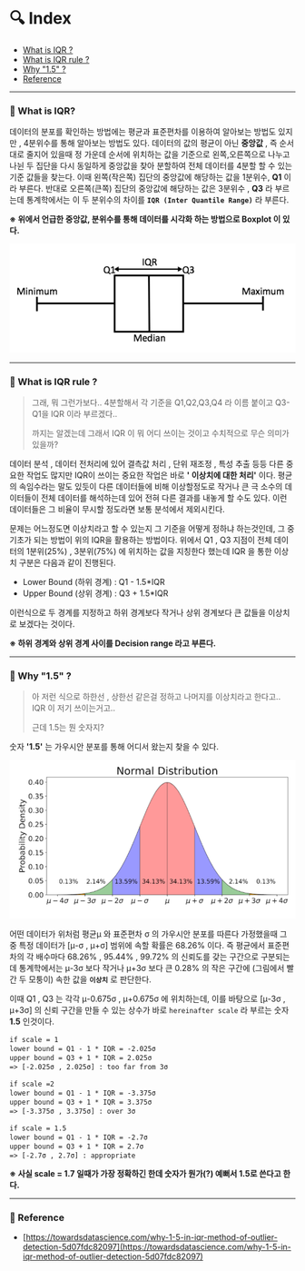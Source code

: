 # :mag: Index

- [What is IQR ?](#idx1) 
- [What is IQR rule ?](#idx2) 
- [Why "1.5" ?](#idx3)
- [Reference](#idx4) 

---



### :radio_button: What is IQR? <a id="idx1"></a>

데이터의 분포를 확인하는 방법에는 평균과 표준편차를 이용하여 알아보는 방법도 있지만 , 4분위수를 통해 알아보는 방법도 있다. 데이터의 값의 평균이 아닌 __중앙값__ , 즉 순서대로 줄지어 있을때 정 가운데 순서에 위치하는 값을 기준으로 왼쪽,오른쪽으로 나누고 나뉜 두 집단을 다시 동일하게 중앙값을 찾아 분할하여 전체 데이터를 4분할 할 수 있는 기준 값들을 찾는다. 이때 왼쪽(작은쪽) 집단의 중앙값에 해당하는 값을 1분위수, __Q1__ 이라 부른다. 반대로 오른쪽(큰쪽) 집단의 중앙값에 해당하는 값은 3분위수 , __Q3__ 라 부르는데 통계학에서는 이 두 분위수의 차이를 __`IQR (Inter Quantile Range)`__ 라 부른다.



__※ 위에서 언급한 중앙값, 분위수를 통해 데이터를 시각화 하는 방법으로 Boxplot 이 있다.__

![boxplot](../assets/boxplot.PNG)

 

---


### :radio_button: What is IQR rule ? <a id="idx2"></a>

> 그래, 뭐 그런가보다.. 4분할해서 각 기준을 Q1,Q2,Q3,Q4 라 이름 붙이고 Q3-Q1을 IQR 이라 부르겠다.. 
>
> 까지는 알겠는데 그래서 IQR 이 뭐 어디 쓰이는 것이고 수치적으로 무슨 의미가 있을까?



데이터 분석 , 데이터 전처리에 있어 결측값 처리 , 단위 재조정 , 특성 추출 등등 다른 중요한 작업도 많지만 IQR이 쓰이는 중요한 작업은 바로 __' 이상치에 대한 처리'__ 이다. 평균의 속임수라는 말도 있듯이 다른 데이터들에 비해 이상할정도로 작거나 큰 극 소수의 데이터들이 전체 데이터를 해석하는데 있어 전혀 다른 결과를 내놓게 할 수도 있다. 이런 데이터들은 그 비율이 무시할 정도라면 보통 분석에서 제외시킨다.



 문제는 어느정도면 이상치라고 할 수 있는지 그 기준을 어떻게 정하냐 하는것인데, 그 중 기초가 되는 방법이 위의 IQR을 활용하는 방법이다. 위에서 Q1 , Q3 지점이 전체 데이터의 1분위(25%) , 3분위(75%) 에 위치하는 값을 지칭한다 했는데 IQR 을 통한 이상치 구분은 다음과 같이 진행된다.



- Lower Bound (하위 경계) : Q1 - 1.5*IQR
- Upper Bound (상위 경계) : Q3 + 1.5*IQR



이런식으로 두 경계를 지정하고 하위 경계보다 작거나 상위 경계보다 큰 값들을 이상치로 보겠다는 것이다.



__※ 하위 경계와 상위 경계 사이를 Decision range 라고 부른다.__ 



---

### :radio_button: Why "1.5" ? <a id="idx3"></a>

> 아 저런 식으로 하한선 , 상한선 같은걸 정하고 나머지를 이상치라고 한다고.. IQR 이 저기 쓰이는거고..
>
> 근데 1.5는 뭔 숫자지?



숫자 __'1.5'__ 는 가우시안 분포를 통해 어디서 왔는지 찾을 수 있다.



![gaussian distribution](../assets/gaussian_distribution.PNG)



어떤 데이터가 위처럼 평균μ 와 표준편차 σ 의 가우시안 분포를 따른다 가정했을때 그 중 특정 데이터가 [μ-σ , μ+σ] 범위에 속할 확률은 68.26% 이다. 즉 평균에서 표준편차의 각 배수마다 68.26% , 95.44% , 99.72% 의 신뢰도를 갖는 구간으로 구분되는데 통계학에서는 μ-3σ 보다 작거나 μ+3σ 보다 큰 0.28% 의 작은 구간에 (그림에서 빨간 두 모퉁이) 속한 값을 __`이상치`__ 로 판단한다.



이때 Q1 , Q3 는 각각  μ-0.675σ ,  μ+0.675σ 에 위치하는데, 이를 바탕으로 [μ-3σ , μ+3σ] 의 신뢰 구간을 만들 수 있는 상수가 바로 `hereinafter scale` 라 부르는 숫자 __1.5__ 인것이다.



```
if scale = 1
lower bound = Q1 - 1 * IQR = -2.025σ
upper bound = Q3 + 1 * IQR = 2.025σ
=> [-2.025σ , 2.025σ] : too far from 3σ
```



```
if scale =2
lower bound = Q1 - 1 * IQR = -3.375σ
upper bound = Q3 + 1 * IQR = 3.375σ
=> [-3.375σ , 3.375σ] : over 3σ
```



```
if scale = 1.5
lower bound = Q1 - 1 * IQR = -2.7σ
upper bound = Q3 + 1 * IQR = 2.7σ
=> [-2.7σ , 2.7σ] : appropriate
```



__※ 사실 scale = 1.7 일때가 가장 정확하긴 한데 숫자가 뭔가(?) 예뻐서 1.5로 쓴다고 한다.__ 



---


### :radio_button: Reference <a id="idx4"></a>

- [https://towardsdatascience.com/why-1-5-in-iqr-method-of-outlier-detection-5d07fdc82097](https://towardsdatascience.com/why-1-5-in-iqr-method-of-outlier-detection-5d07fdc82097) 



